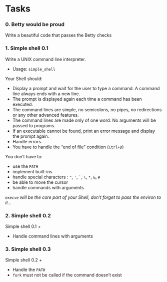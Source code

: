 # Tasks
### 0\. Betty would be proud
Write a beautiful code that passes the Betty checks
### 1\. Simple shell 0.1
Write a UNIX command line interpreter.

*   Usage: `simple_shell`

Your Shell should:

*   Display a prompt and wait for the user to type a command. A command line always ends with a new line.
*   The prompt is displayed again each time a command has been executed.
*   The command lines are simple, no semicolons, no pipes, no redirections or any other advanced features.
*   The command lines are made only of one word. No arguments will be passed to programs.
*   If an executable cannot be found, print an error message and display the prompt again.
*   Handle errors.
*   You have to handle the “end of file” condition (`Ctrl+D`)

You don’t have to:

*   use the `PATH`
*   implement built-ins
*   handle special characters : `"`, `'`, `` ` ``, `\`, `*`, `&`, `#`
*   be able to move the cursor
*   handle commands with arguments

_`execve` will be the core part of your Shell, don’t forget to pass the environ to it…_

### 2\. Simple shell 0.2

Simple shell 0.1 +

*   Handle command lines with arguments

### 3\. Simple shell 0.3

Simple shell 0.2 +

*   Handle the `PATH`
*   `fork` must not be called if the command doesn’t exist
